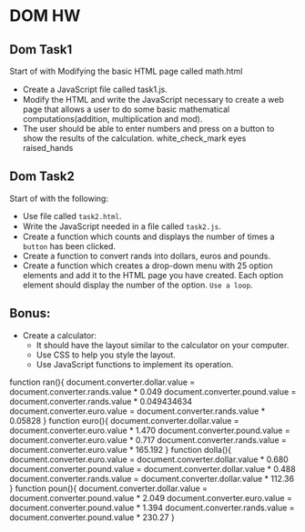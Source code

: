 # DOM HW

## Dom Task1
Start of with Modifying the basic HTML page called math.html
- Create a JavaScript ﬁle called task1.js.
- Modify the HTML and write the JavaScript necessary to create a web page that allows a user to do some basic mathematical computations(addition, multiplication and mod).
- The user should be able to enter numbers and press on a button to show the results of the calculation.
white_check_mark
eyes
raised_hands

## Dom Task2
Start of with the following:
- Use file called `task2.html`.
- Write the JavaScript needed in a ﬁle called `task2.js`.
- Create a function which counts and displays the number of times a `button` has been clicked.
- Create a function to convert rands into dollars, euros and pounds.
- Create a function which creates a drop-down menu with 25 option elements and add it to the HTML page you have created. Each option element should display the number of the option. `Use a loop`.

## Bonus:
- Create a calculator:
	- It should have the layout similar to the calculator on your computer.
    - Use CSS to help you style the layout.
    - Use JavaScript functions to implement its operation.


function ran(){
    document.converter.dollar.value = document.converter.rands.value * 0.049
    document.converter.pound.value = document.converter.rands.value * 0.049434634
    document.converter.euro.value = document.converter.rands.value * 0.05828
    }
function euro(){
    document.converter.dollar.value = document.converter.euro.value * 1.470
    document.converter.pound.value = document.converter.euro.value * 0.717
    document.converter.rands.value = document.converter.euro.value * 165.192
    }
    function dolla(){
    document.converter.euro.value = document.converter.dollar.value * 0.680
    document.converter.pound.value = document.converter.dollar.value * 0.488
    document.converter.rands.value = document.converter.dollar.value * 112.36
    }
    function poun(){
    document.converter.dollar.value = document.converter.pound.value * 2.049
    document.converter.euro.value = document.converter.pound.value * 1.394
    document.converter.rands.value = document.converter.pound.value * 230.27
    }
    